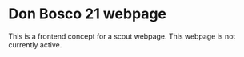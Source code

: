 # Don Bosco 21 webpage

This is a frontend concept for a scout webpage. This webpage is not currently active.
